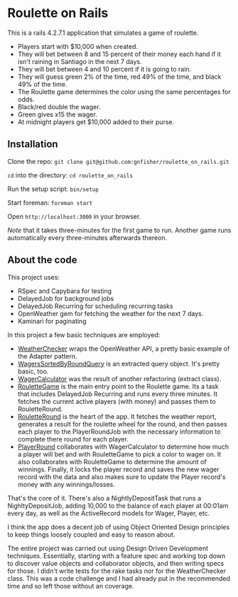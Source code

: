 # Roulette on Rails

This is a rails 4.2.7.1 application that simulates a game of roulette.

* Players start with $10,000 when created.
* They will bet between 8 and 15 percent of their money each hand if it isn't
  raining in Santiago in the next 7 days.
* They will bet between 4 and 10 percent if it is going to rain.
* They will guess green 2% of the time, red 49% of the time, and black 49% of
  the time.
* The Roulette game determines the color using the same percentages for odds.
* Black/red double the wager.
* Green gives x15 the wager.
* At midnight players get $10,000 added to their purse.

## Installation

Clone the repo: `git clone git@github.com:gnfisher/roulette_on_rails.git`

`cd` into the directory: `cd roulette_on_rails`

Run the setup script: `bin/setup`

Start foreman: `foreman start`

Open `http://localhost:3000` in your browser.

*Note* that it takes three-minutes for the first game to run. Another game runs
automatically every three-minutes afterwards thereon.

## About the code

This project uses:

* RSpec and Capybara for testing
* DelayedJob for background jobs
* DelayedJob Recurring for scheduling recurring tasks
* OpenWeather gem for fetching the weather for the next 7 days.
* Kaminari for paginating

In this project a few basic techniques are employed:

* [WeatherChecker](https://github.com/gnfisher/roulette_on_rails/blob/master/app/models/weather_checker.rb) wraps the OpenWeather API, a pretty basic example of the Adapter pattern.
* [WagersSortedByRoundQuery](https://github.com/gnfisher/roulette_on_rails/blob/master/app/models/wagers_sorted_by_round_query.rb) is an extracted query object. It's pretty basic, too.
* [WagerCalculator](https://github.com/gnfisher/roulette_on_rails/blob/master/app/models/wager_calculator.rb)
  was the result of another refactoring (extract class).
* [RouletteGame](https://github.com/gnfisher/roulette_on_rails/blob/master/app/models/roulette_game.rb)
is the main entry point to the Roulette game. Its a task that includes
DelayedJob Recurring and runs every three minutes. It fetches the current active
players (with money) and passes them to RouletteRound.
* [RouletteRound](https://github.com/gnfisher/roulette_on_rails/blob/master/app/models/roulette_round.rb)
  is the heart of the app. It fetches the weather report, generates a result for
the roulette wheel for the round, and then passes each player to the
PlayerRoundJob with the necessary information to complete there round for each
player.
* [PlayerRound](https://github.com/gnfisher/roulette_on_rails/blob/master/app/models/player_round.rb)
  collaborates with WagerCalculator to determine how much a player will bet and
with RouletteGame to pick a color to wager on. It also collaborates with
RouletteGame to determine the amount of winnings. Finally, it locks the player
record and saves the new wager record with the data and also makes sure to
update the Player record's money with any winnings/losses.

That's the core of it. There's also a NightlyDepositTask that runs a
NighltyDepositJob, adding 10,000 to the balance of each player at 00:01am every
day, as well as the ActiveRecord models for Wager, Player, etc.

I think the app does a decent job of using Object Oriented Design principles to
keep things loosely coupled and easy to reason about.

The entire project was carried out using Design Driven Development techniques.
Essentially, starting with a feature spec and working top down to discover value
objects and collaborator objects, and then writing specs for those. I didn't
write tests for the rake tasks nor for the WeatherChecker class. This was a code
challenge and I had already put in the recommended time and so left those
without an coverage.
 
